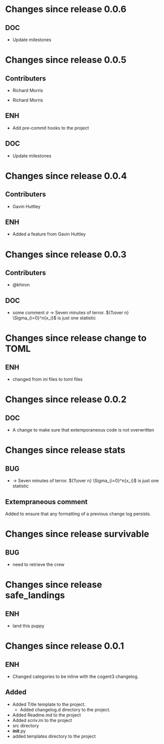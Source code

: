 
<a id='changelog-0.0.6'></a>
# Changes since release 0.0.6

## DOC

- Update milestones

<a id='changelog-0.0.5'></a>
# Changes since release 0.0.5

## Contributers

- Richard Morris

- Richard Morris

## ENH

- Add pre-commit hooks to the project

## DOC

- Update milestones

<a id='changelog-0.0.4'></a>
# Changes since release 0.0.4

## Contributers

- Gavin Huttley

## ENH

- Added a feature from Gavin Huttley


<a id='changelog-0.0.3'></a>
# Changes since release 0.0.3

## Contributers

- @khiron

## DOC

- some comment $\sigma$ $\rightarrow$ Seven minutes of terror. ${1\over n} \Sigma_{i=0}^n{x_i}$ is just one statistic

<a id='changelog-change to TOML'></a>
# Changes since release change to TOML

## ENH

- changed from ini files to toml files

<a id='changelog-0.0.2'></a>
# Changes since release 0.0.2

## DOC

- A change to make sure that extemporaneous code is not overwritten

<a id='changelog-stats'></a>
# Changes since release stats

## BUG

-  $\rightarrow$ Seven minutes of terror. ${1\over n} \Sigma_{i=0}^n{x_i}$ is just one statistic


## Extempraneous comment
Added to ensure that any formatting of a previous change log persists.

<a id='changelog-survivable'></a>
# Changes since release survivable

## BUG

- need to retrieve the crew

<a id='changelog-safe_landings'></a>
# Changes since release safe_landings

## ENH

- land this puppy
<a id='changelog-0.0.1'></a>

# Changes since release 0.0.1

## ENH

- Changed categories to be inline with the cogent3 changelog.

## Added

- Added Title template to the project.
    - Added changelog.d directory to the project.
- Added Readme.md to the project
- Added scriv.ini to the project
- src directory
- __init__.py
- added templates directory to the project
